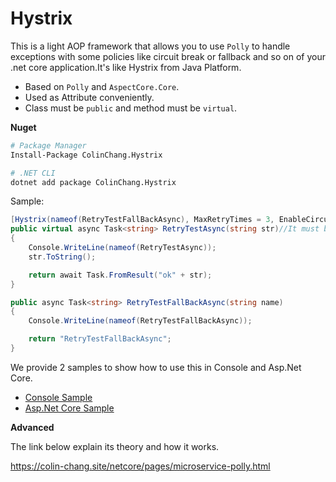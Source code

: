 # Hystrix
This is a light AOP framework that allows you to use `Polly` to handle exceptions with some policies like circuit break or fallback and so on  of your .net core application.It's like Hystrix from Java Platform.

* Based on `Polly` and `AspectCore.Core`.
* Used as Attribute conveniently.
* Class must be `public` and method must be `virtual`. 

**Nuget**
```sh
# Package Manager
Install-Package ColinChang.Hystrix

# .NET CLI
dotnet add package ColinChang.Hystrix
```

Sample:

```csharp
[Hystrix(nameof(RetryTestFallBackAsync), MaxRetryTimes = 3, EnableCircuitBreaker = true)]
public virtual async Task<string> RetryTestAsync(string str)//It must be virtual method
{
    Console.WriteLine(nameof(RetryTestAsync));
    str.ToString();

    return await Task.FromResult("ok" + str);
}

public async Task<string> RetryTestFallBackAsync(string name)
{
    Console.WriteLine(nameof(RetryTestFallBackAsync));

    return "RetryTestFallBackAsync";
}
```

We provide 2 samples to show how to use this in Console and Asp.Net Core.
* [Console Sample](https://github.com/colin-chang/Hystrix/tree/master/ColinChang.Hystrix.ConsoleSample)
* [Asp.Net Core Sample](https://github.com/colin-chang/Hystrix/tree/master/ColinChang.Hystrix.WebSample)


**Advanced**

The link below explain its theory and how it works.

https://colin-chang.site/netcore/pages/microservice-polly.html
